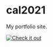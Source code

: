 # cal2021

My portfolio site.

[![Check it out](https://optimistic-swanson-063ba7.netlify.app/assets/me-transparent-soft.png)](https://optimistic-swanson-063ba7.netlify.app)
